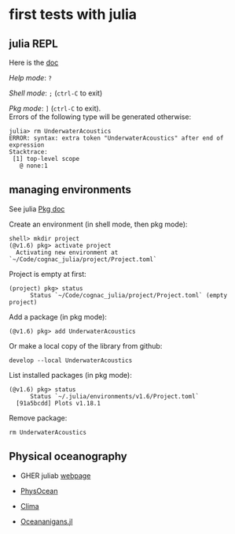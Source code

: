 # first tests with julia

## julia REPL

Here is the [doc](https://docs.julialang.org/en/v1/stdlib/REPL/)

*Help mode*: `?`

*Shell mode*: `;` (`ctrl-C` to exit)

*Pkg mode*: `]` (`ctrl-C` to exit). \
Errors of the following type will be generated otherwise:
```
julia> rm UnderwaterAcoustics
ERROR: syntax: extra token "UnderwaterAcoustics" after end of expression
Stacktrace:
 [1] top-level scope
   @ none:1
```



## managing environments

See julia [Pkg doc](https://docs.julialang.org/en/v1/stdlib/Pkg/)


Create an environment (in shell mode, then pkg mode):
```
shell> mkdir project
(@v1.6) pkg> activate project
  Activating new environment at `~/Code/cognac_julia/project/Project.toml`
```

Project is empty at first:
```
(project) pkg> status
      Status `~/Code/cognac_julia/project/Project.toml` (empty project)
```

Add a package (in pkg mode):
```
(@v1.6) pkg> add UnderwaterAcoustics
```

Or make a local copy of the library from github:
```
develop --local UnderwaterAcoustics
```

List installed packages (in pkg mode):

```
(@v1.6) pkg> status
      Status `~/.julia/environments/v1.6/Project.toml`
  [91a5bcdd] Plots v1.18.1
```

Remove package:

```
rm UnderwaterAcoustics
```




## Physical oceanography

- GHER juliab [webpage](https://gher-ulg.github.io/julia_ocean.html)

- [PhysOcean](https://github.com/gher-ulg/PhysOcean.jl)

- [Clima](https://github.com/CliMA)

- [Oceananigans.jl](https://github.com/CliMA/Oceananigans.jl)
